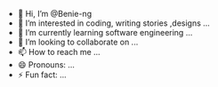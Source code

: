 - 👋 Hi, I’m @Benie-ng
- 👀 I’m interested in coding, writing stories ,designs ...
- 🌱 I’m currently learning software engineering ...
- 💞️ I’m looking to collaborate on ...
- 📫 How to reach me ...
- 😄 Pronouns: ...
- ⚡ Fun fact: ...

<!---
Benie-ng/Benie-ng is a ✨ special ✨ repository because its `README.md` (this file) appears on your GitHub profile.
You can click the Preview link to take a look at your changes.
--->
